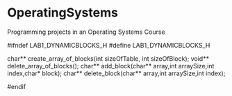 # OperatingSystems
Programming projects in an Operating Systems Course

#ifndef LAB1_DYNAMICBLOCKS_H
#define LAB1_DYNAMICBLOCKS_H

char** create_array_of_blocks(int sizeOfTable, int sizeOfBlock);
void** delete_array_of_blocks();
char** add_block(char** array,int arraySize,int index,char* block);
char** delete_block(char** array,int arraySize,int index);


#endif
